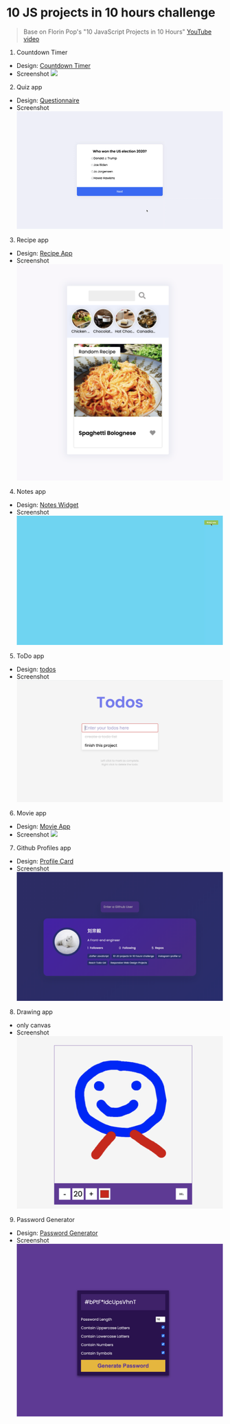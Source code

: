 # 10 JS projects in 10 hours challenge

> Base on Florin Pop's "10 JavaScript Projects in 10 Hours" [YouTube video](https://youtu.be/dtKciwk_si4)

1. Countdown Timer

- Design: [Countdown Timer](https://uidesigndaily.com/posts/sketch-countdown-timer-day-876)
- Screenshot
  <img src="Screenshots/Countdown-Timer.gif" />

2. Quiz app

- Design: [Questionnaire](https://uidesigndaily.com/posts/sketch-questionnaire-choice-submit-day-924)
- Screenshot
  <img src="Screenshots/Quiz-app.gif" />

3. Recipe app

- Design: [Recipe App](https://uidesigndaily.com/posts/sketch-recipe-app-food-mobile-day-615)
- Screenshot
  <img src="Screenshots/Recipe-app.png" />

4. Notes app

- Design: [Notes Widget](https://uidesigndaily.com/posts/photoshop-notes-widget-day-65)
- Screenshot
  <img src="Screenshots/Notes-app.gif" />

5. ToDo app

- Design: [todos](http://todomvc.com/examples/react/#/)
- Screenshot
  <img src="Screenshots/todo-app.png" />

6. Movie app

- Design: [Movie App](https://uidesigndaily.com/posts/photoshop-movie-app-mobile-day-193)
- Screenshot
  <img src="Screenshots/Movie-app.png" />

7. Github Profiles app

- Design: [Profile Card](https://www.uidesigndaily.com/posts/photoshop-profile-card-user-day-286)
- Screenshot
  <img src='Screenshots/github-profile.png' />

8. Drawing app
- only canvas
- Screenshot
  <img src='Screenshots/canvas-app.png' />

9. Password Generator
- Design: [Password Generator](https://codepen.io/FlorinPop17/full/BaBePej)
- Screenshot
  <img src='Screenshots/Password Generator.png' />
